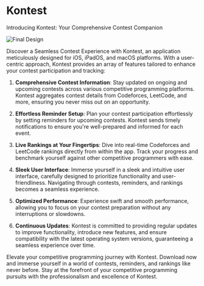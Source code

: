 # Kontest
Introducing Kontest: Your Comprehensive Contest Companion

![Final Design](https://github.com/ayushs-2k4/Kontest/assets/63922782/2abbc164-b361-42a0-b33e-33815b1dd488)

Discover a Seamless Contest Experience with Kontest, an application meticulously designed for iOS, iPadOS, and macOS platforms. With a user-centric approach, Kontest provides an array of features tailored to enhance your contest participation and tracking:

1. **Comprehensive Contest Information**: Stay updated on ongoing and upcoming contests across various competitive programming platforms. Kontest aggregates contest details from Codeforces, LeetCode, and more, ensuring you never miss out on an opportunity.

2. **Effortless Reminder Setup**: Plan your contest participation effortlessly by setting reminders for upcoming contests. Kontest sends timely notifications to ensure you're well-prepared and informed for each event.

3. **Live Rankings at Your Fingertips**: Dive into real-time Codeforces and LeetCode rankings directly from within the app. Track your progress and benchmark yourself against other competitive programmers with ease.

4. **Sleek User Interface**: Immerse yourself in a sleek and intuitive user interface, carefully designed to prioritize functionality and user-friendliness. Navigating through contests, reminders, and rankings becomes a seamless experience.

5. **Optimized Performance**: Experience swift and smooth performance, allowing you to focus on your contest preparation without any interruptions or slowdowns.

6. **Continuous Updates**: Kontest is committed to providing regular updates to improve functionality, introduce new features, and ensure compatibility with the latest operating system versions, guaranteeing a seamless experience over time.

Elevate your competitive programming journey with Kontest. Download now and immerse yourself in a world of contests, reminders, and rankings like never before. Stay at the forefront of your competitive programming pursuits with the professionalism and excellence of Kontest.
